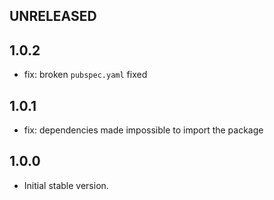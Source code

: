## UNRELEASED

## 1.0.2

- fix: broken `pubspec.yaml` fixed

## 1.0.1

- fix: dependencies made impossible to import the package  

## 1.0.0

- Initial stable version.
